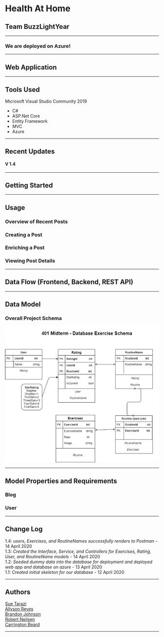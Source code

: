 # Health At Home

## Team BuzzLightYear
---
### We are deployed on Azure!

<!-- [project url here] -->

---
## Web Application
<!-- ***[Explain your app, should be at least a paragraph. What does it do? Why should I use? Sell your product!]***

The web application consists of a frontend written in Razor views, HTML, CSS,
Bootstrap, Popper, and jQuery. The backend was written in C# using ASP.NET Core 2, Entity Framework Core, and the MVC framework.

An interface is provided to create new blog
posts, view existing blog posts, edit existing blog posts, delete existing
blog posts, and search by both keywords and usernames. All blog posts can be
enriched using Azure Language Services (part of Microsoft's Cognitive Services
suite), Bing Image API, and Parallel Dots (for automated tagging of posts via
key phrases detected within the post's body). Image enrichments can be added
based on the overall sentiment score (a range 0.0 - 1.0 related to the mood
of the post) and key phrases / keywords detected in the posts. Optionally, users
can choose to opt-out of these features for privacy or data collection concerns. -->

---

## Tools Used
Microsoft Visual Studio Community 2019 

- C#
- ASP.Net Core
- Entity Framework
- MVC
- Azure
<!-- - Parallel Dots API -->

---

## Recent Updates

#### V 1.4
<!-- *Added OAuth for MySpace* - 23 Jan 2003 -->

---

## Getting Started

<!-- Clone this repository to your local machine.

```
$ git clone https://github.com/YourRepo/YourProject.git
```
Once downloaded, you can either use the dotnet CLI utilities or Visual Studio 2017 (or greater) to build the web application. The solution file is located in the AmandaFE subdirectory at the root of the repository.
```
cd YourRepo/YourProject
dotnet build
```
The dotnet tools will automatically restore any NuGet dependencies. Before running the application, the provided code-first migration will need to be applied to the SQL server of your choice configured in the /AmandaFE/AmandaFE/appsettings.json file. This requires the Microsoft.EntityFrameworkCore.Tools NuGet package and can be run from the NuGet Package Manager Console:
```
Update-Database
```
Once the database has been created, the application can be run. Options for running and debugging the application using IIS Express or Kestrel are provided within Visual Studio. From the command line, the following will start an instance of the Kestrel server to host the application:
```
cd YourRepo/YourProject
dotnet run
```
Unit testing is included in the AmandaFE/FrontendTesting project using the xUnit test framework. Tests have been provided for models, view models, controllers, and utility classes for the application. -->

---

## Usage
<!-- ***[Provide some images of your app with brief description as title]*** -->

### Overview of Recent Posts
<!-- ![Overview of Recent Posts](https://via.placeholder.com/500x250) -->

### Creating a Post
<!-- ![Post Creation](https://via.placeholder.com/500x250) -->

### Enriching a Post
<!-- ![Enriching Post](https://via.placeholder.com/500x250) -->

### Viewing Post Details
<!-- ![Details of Post](https://via.placeholder.com/500x250) -->

---
## Data Flow (Frontend, Backend, REST API)
<!-- ***[Add a clean and clear explanation of what the data flow is. Walk me through it.]***
![Data Flow Diagram](/assets/img/Flowchart.png) -->

---
## Data Model

### Overall Project Schema
<!-- ***[Add a description of your DB schema. Explain the relationships to me.]***
![Database Schema](/assets/img/ERD.png) -->

![Database Schema](./assets/HealthAtHomeERD.png)

---
## Model Properties and Requirements

### Blog

<!-- | Parameter | Type | Required |
| --- | --- | --- |
| ID  | int | YES |
| Summary | string | YES |
| Content | string | YES |
| Tags | string(s) | NO |
| Picture | img jpeg/png | NO |
| Sentiment | float | NO |
| Keywords | string(s) | NO |
| Related Posts | links | NO |
| Date | date/time object | YES | -->


### User

<!-- | Parameter | Type | Required |
| --- | --- | --- |
| ID  | int | YES |
| Name/Author | string | YES |
| Posts | list | YES | -->

---

## Change Log
1.4: *users, Exercises, and RoutineNames successfully renders to Postman* - 14 April 2020  
1.3: *Created the Interface, Service, and Controllers for Exercises, Rating, User, and RoutineName models* - 14 April 2020  
1.2: *Seeded dummy data into the database for deployment and deployed web app and database on azure* - 13 April 2020  
1.1: *Created initial skeleton for our database* - 12 April 2020   

---

## Authors
[Sue Tarazi](https://www.linkedin.com/in/sue-tarazi-b792b520/)  
[Allyson Reyes](https://www.linkedin.com/in/allyson-reyes/)  
[Brandon Johnson](https://www.linkedin.com/in/brandon-johnson-33a581109/)   
[Robert Neilsen](https://www.linkedin.com/in/robertjnielsen/)  
[Carrington Beard](https://www.linkedin.com/in/carrington-beard/)

---
